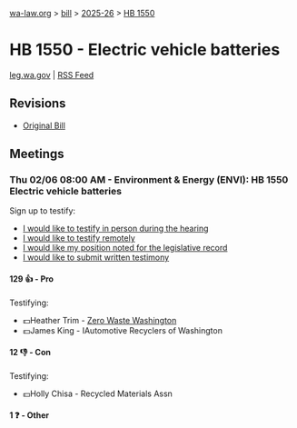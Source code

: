 [wa-law.org](/) > [bill](/bill/) > [2025-26](/bill/2025-26/) > [HB 1550](/bill/2025-26/hb/1550/)

# HB 1550 - Electric vehicle batteries
[leg.wa.gov](https://app.leg.wa.gov/billsummary?BillNumber=1550&Year=2025&Initiative=false) | [RSS Feed](./rss.xml)

## Revisions
* [Original Bill](1/)

## Meetings
### Thu 02/06 08:00 AM - Environment & Energy (ENVI): HB 1550 Electric vehicle batteries
Sign up to testify:
* [I would like to testify in person during the hearing](https://app.leg.wa.gov/csi/Testifier/Add?chamber=House&mId=32652&aId=162866&caId=25417&tId=1)
* [I would like to testify remotely](https://app.leg.wa.gov/csi/Testifier/Add?chamber=House&mId=32652&aId=162866&caId=25417&tId=2)
* [I would like my position noted for the legislative record](https://app.leg.wa.gov/csi/Testifier/Add?chamber=House&mId=32652&aId=162866&caId=25417&tId=3)
* [I would like to submit written testimony](https://app.leg.wa.gov/csi/Testifier/Add?chamber=House&mId=32652&aId=162866&caId=25417&tId=4)

#### 129 👍 - Pro
Testifying:
* 💵Heather Trim - [Zero Waste Washington](/org/zero_waste_washington/)
* 💵James King - IAutomotive Recyclers of Washington

#### 12 👎 - Con
Testifying:
* 💵Holly Chisa - Recycled Materials Assn

#### 1 ❓ - Other
